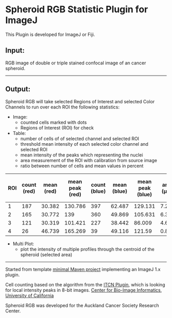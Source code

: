 Spheroid RGB Statistic Plugin for ImageJ
========================================

This Plugin is developed for ImageJ or Fiji.

Input:
------
RGB image of double or triple stained confocal image of an cancer spheroid.

---

Output:
-------
Spheroid RGB will take selected Regions of Interest and selected Color
Channels to run over each ROI the following statistics:

- Image:
    - counted cells marked with dots
    - Regions of Interest (ROI) for check
- Table:
    - number of cells of of selected channel and selected ROI
    - threshold mean intensity of each selected color channel and selected ROI
    - mean intensity of the peaks which representing the nuclei
    - area measurement of the ROI with calibration from source image
    - ratio between number of cells  and mean values in percent

| ROI | count (red) | mean (red) | mean peak (red) | count (blue) | mean (blue) | mean peak (blue) | area (μm)  | count ratio (%) | mean ratio (%) | mean peak ratio (%) |
|-----|-------------|------------|-----------------|--------------|-------------|------------------|------------|-----------------|----------------|---------------------|
| 1   | 187         | 30.382     | 130.786         | 397          | 62.487      | 129.131          | 7.291      | 47.103          | 48.622         | 98.734              |
| 2   | 165         | 30.772     | 139             | 360          | 49.869      | 105.631          | 6.35       | 45.833          | 61.707         | 75.993              |
| 3   | 121         | 30.319     | 101.421         | 227          | 38.442      | 86.009           | 4.626      | 53.304          | 78.87          | 84.803              |
| 4   | 26          | 46.739     | 165.269         | 39           | 49.116      | 121.59           | 0.816      | 66.667          | 95.159         | 73.571              |

- Multi Plot:
    - plot the intensity of multiple profiles through the centroid of the spheroid (selected area)
    
---

Started from template [minimal Maven project](https://github.com/imagej/minimal-ij1-plugin/archive/master.zip) implementing an ImageJ 1.x plugin.


Cell counting based on the algorithm from the [ITCN Plugin](https://imagej.nih.gov/ij/plugins/itcn.html), which is looking for local intensity peaks in 8-bit images.
[Center for Bio-Image Informatics, University of California](http://bioimage.ucsb.edu/automatic-nuclei-counter-plug-in-for-imagej)

Spheroid RGB was developed for the Auckland Cancer Society Research Center.